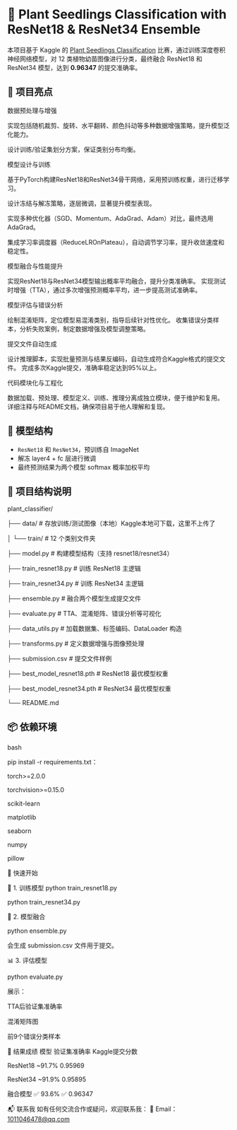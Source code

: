 # 🌱 Plant Seedlings Classification with ResNet18 & ResNet34 Ensemble

本项目基于 Kaggle 的 [Plant Seedlings Classification](https://www.kaggle.com/competitions/plant-seedlings-classification) 比赛，通过训练深度卷积神经网络模型，对 12 类植物幼苗图像进行分类，最终融合 ResNet18 和 ResNet34 模型，达到 **0.96347** 的提交准确率。

## 🚀 项目亮点

数据预处理与增强

实现包括随机裁剪、旋转、水平翻转、颜色抖动等多种数据增强策略，提升模型泛化能力。

设计训练/验证集划分方案，保证类别分布均衡。

模型设计与训练

基于PyTorch构建ResNet18和ResNet34骨干网络，采用预训练权重，进行迁移学习。

设计冻结与解冻策略，逐层微调，显著提升模型表现。

实现多种优化器（SGD、Momentum、AdaGrad、Adam）对比，最终选用AdaGrad。

集成学习率调度器（ReduceLROnPlateau），自动调节学习率，提升收敛速度和稳定性。

模型融合与性能提升

实现ResNet18与ResNet34模型输出概率平均融合，提升分类准确率。
实现测试时增强（TTA），通过多次增强预测概率平均，进一步提高测试准确率。

模型评估与错误分析

绘制混淆矩阵，定位模型易混淆类别，指导后续针对性优化。
收集错误分类样本，分析失败案例，制定数据增强及模型调整策略。

提交文件自动生成

设计推理脚本，实现批量预测与结果反编码，自动生成符合Kaggle格式的提交文件。
完成多次Kaggle提交，准确率稳定达到95%以上。

代码模块化与工程化

数据加载、预处理、模型定义、训练、推理分离成独立模块，便于维护和复用。
详细注释与README文档，确保项目易于他人理解和复现。


## 🧠 模型结构

- `ResNet18` 和 `ResNet34`，预训练自 ImageNet
- 解冻 layer4 + fc 层进行微调
- 最终预测结果为两个模型 softmax 概率加权平均


## 📁 项目结构说明

plant_classifier/

├── data/ # 存放训练/测试图像（本地）Kaggle本地可下载，这里不上传了

│ └── train/ # 12 个类别文件夹

├── model.py # 构建模型结构（支持 resnet18/resnet34）

├── train_resnet18.py # 训练 ResNet18 主逻辑

├── train_resnet34.py # 训练 ResNet34 主逻辑

├── ensemble.py # 融合两个模型生成提交文件

├── evaluate.py # TTA、混淆矩阵、错误分析等可视化

├── data_utils.py # 加载数据集、标签编码、DataLoader 构造

├── transforms.py # 定义数据增强与图像预处理

├── submission.csv # 提交文件样例

├── best_model_resnet18.pth # ResNet18 最优模型权重

├── best_model_resnet34.pth # ResNet34 最优模型权重

└── README.md

## 📦 依赖环境
bash

pip install -r requirements.txt：

torch>=2.0.0

torchvision>=0.15.0

scikit-learn

matplotlib

seaborn

numpy

pillow

🏁 快速开始

🔧 1. 训练模型
python train_resnet18.py

python train_resnet34.py

🤝 2. 模型融合

python ensemble.py

会生成 submission.csv 文件用于提交。

📊 3. 评估模型

python evaluate.py

展示：

TTA后验证集准确率

混淆矩阵图

前9个错误分类样本

📌 结果成绩
模型	验证集准确率	Kaggle提交分数

ResNet18	~91.7%	0.95969

ResNet34	~91.9%	0.95895

融合模型	✅ 93.6%	✅ 0.96347


📬 联系我
如有任何交流合作或疑问，欢迎联系我：
📮 Email：1011046478@qq.com
